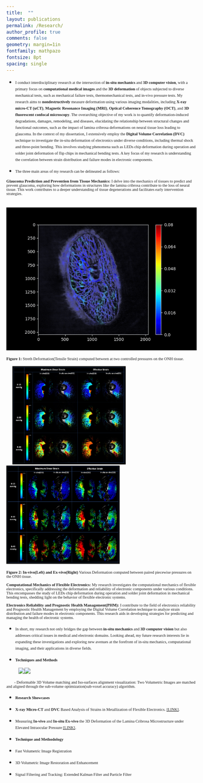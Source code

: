 ```yaml
---
title:  ""
layout: publications
permalink: /Research/
author_profile: true
comments: false
geometry: margin=1in
fontfamily: mathpazo
fontsize: 8pt
spacing: single
---
```


- <span style="font-family:Times New Roman; font-size:0.75em;"> I conduct interdisciplinary research at the intersection of <b>in-situ mechanics</b> and <b>3D computer vision</b>, with a primary focus on <b>computational medical images</b> and the <b>3D deformation</b> of objects subjected to diverse mechanical tests, such as mechanical failure tests, thermomechanical tests, and in-vivo pressure tests. My research aims to <b>nondestructively</b> measure deformation using various imaging modalities, including <b>X-ray micro-CT (uCT)</b>, <b>Magnetic Resonance Imaging (MRI)</b>, <b>Optical Coherence Tomography (OCT)</b>, and <b>3D fluorescent confocal microscopy</b>. The overarching objective of my work is to quantify deformation-induced degradations, damages, remodeling, and diseases, elucidating the relationship between structural changes and functional outcomes, such as the impact of lamina cribrosa deformations on neural tissue loss leading to glaucoma. In the context of my dissertation, I extensively employ the <b>Digital Volume Correlation (DVC)</b> technique to investigate the in-situ deformation of electronics under diverse conditions, including thermal shock and three-point bending. This involves studying phenomena such as LEDs chip deformation during operation and solder joint deformation of flip chips in mechanical bending tests. A key focus of my research is understanding the correlation between strain distribution and failure modes in electronic components.  </span>

- <span style="font-family:Times New Roman; font-size:0.75em;"> The three main areas of my research can be delineated as follows: </span> 
<p style="font-family:Times New Roman; font-size:0.75em"> <b>Glaucoma Prediction and Prevention from Tissue Mechanics:</b> I delve into the mechanics of tissues to predict and prevent glaucoma, exploring how deformations in structures like the lamina cribrosa contribute to the loss of neural tissue. This work contributes to a deeper understanding of tissue degenerations and facilitates early intervention strategies. </p>
<p> &nbsp; &nbsp; <img src="https://raw.githubusercontent.com/jzw0025/jzw0025.github.io/main/_imgs/in_situ_strain.gif" width="600">
<p style="font-family:Times New Roman; font-size:0.75em;"> <b>Figure 1: </b>Streth Deformation(Tensile Strain) computed between at two controlled pressures on the ONH tissue.</p>
<p> &nbsp; &nbsp; <img src="https://raw.githubusercontent.com/jzw0025/jzw0025.github.io/main/_imgs/research_f1_1.png" width="300"> &nbsp; <img src="https://raw.githubusercontent.com/jzw0025/jzw0025.github.io/main/_imgs/research_f1_2.png" width="300"> </p>
<p style="font-family:Times New Roman; font-size:0.75em;"> <b>Figure 2: </b> <b>In-vivo(Left) and Ex-vivo(Right)</b> Various Deformation computed between paired piecewise pressures on the ONH tissue.</p>
 
<p style="font-family:Times New Roman; font-size:0.75em"> <b>Computational Mechanics of Flexible Electronics:</b> My research investigates the computational mechanics of flexible electronics, specifically addressing the deformation and reliability of electronic components under various conditions. This encompasses the study of LEDs chip deformation during operation and solder joint deformation in mechanical bending tests, shedding light on the behavior of flexible electronic systems.</p> 

<p style="font-family:Times New Roman; font-size:0.75em"><b>Electronics Reliability and Prognostic Health Management(PHM):</b> I contribute to the field of electronics reliability and Prognostic Health Management by employing the Digital Volume Correlation technique to analyze strain distribution and failure modes in electronic components. This research aids in developing strategies for predicting and managing the health of electronic systems.</p> 

- <span style="font-family:Times New Roman; font-size:0.75em;"> In short, my research not only bridges the gap between <b>in-situ mechanics</b> and <b>3D computer vision</b> but also addresses critical issues in medical and electronic domains. Looking ahead, my future research interests lie in expanding these investigations and exploring new avenues at the forefront of in-situ mechanics, computational imaging, and their applications in diverse fields.</span>

- <span style="font-family:Times New Roman; font-size:0.75em;"> <b> Techniques and Methods </b> </span>
<p> &nbsp; &nbsp; &nbsp; &nbsp; <img src="https://raw.githubusercontent.com/jzw0025/jzw0025.github.io/main/_imgs/deformable_subset_match1.gif" width="280"><img src="https://raw.githubusercontent.com/jzw0025/jzw0025.github.io/main/_imgs/deformable_subset_match3.gif" width="280"> </p>
<p style="font-family:Times New Roman; font-size:0.75em;"> &nbsp; &nbsp; &nbsp; &nbsp; - Deformable 3D Volume matching and Iso-surfaces alignment visualization: Two Volumetric Images are matched and aligned through the sub-volume optimization(sub-voxel accuracy) algorithm.</p>

- <span style="font-family:Times New Roman; font-size:0.75em;"> <b> Research Showcases </b> </span>
- <span style="font-family:Times New Roman; font-size:0.75em;"> <b>X-ray Micro-CT</b> and <b>DVC</b> Based Analysis of Strains in Metallization of Flexible Electronics. <a href="https://docs.google.com/viewer?url=https://raw.githubusercontent.com/jzw0025/jzw0025.github.io/main/_pdfs/p1.pdf">[LINK]</a>.</span>
- <span style="font-family:Times New Roman; font-size:0.75em;"> Measuring <b>In-vivo</b> and <b>In-situ Ex-vivo</b> the 3D Deformation of the Lamina Cribrosa Microstructure under Elevated Intraocular Pressure <a href="https://docs.google.com/viewer?url=https://raw.githubusercontent.com/jzw0025/jzw0025.github.io/main/_pdfs/p2.pdf">[LINK]</a>.</span>

- <span style="font-family:Times New Roman; font-size:0.75em;"> <b>Technique and Methodology</b> </span>
- <span style="font-family:Times New Roman; font-size:0.75em;"> Fast Volumetric Image Registration </span>
- <span style="font-family:Times New Roman; font-size:0.75em;"> 3D Volumetric Image Restoration and Enhancement </span>
- <span style="font-family:Times New Roman; font-size:0.75em;"> Signal Filtering and Tracking: Extended Kalman Filter and Particle Filter </span>

